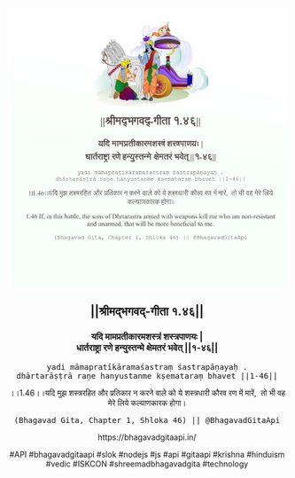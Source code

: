 <img src="../../asset/BG_1_46.png"/>
<center><h2>||श्रीमद्‍भगवद्‍-गीता १.४६||</h2>
<h3>यदि मामप्रतीकारमशस्त्रं शस्त्रपाणयः |<br/>धार्तराष्ट्रा रणे हन्युस्तन्मे क्षेमतरं भवेत् ||१-४६||</h3>
<pre>yadi māmapratīkāramaśastraṃ śastrapāṇayaḥ .<br/>dhārtarāṣṭrā raṇe hanyustanme kṣemataraṃ bhavet ||1-46||</pre>
<p>।।1.46।।यदि मुझ शस्त्ररहित और प्रतिकार न करने वाले को ये शस्त्रधारी कौरव रण में मारें,  तो भी वह मेरे लिये कल्याणकारक होगा।</p>
<pre>(Bhagavad Gita, Chapter 1, Shloka 46) || @BhagavadGitaApi</pre><p>https://bhagavadgitaapi.in/</p><p>#API #bhagavadgitaapi #slok #nodejs #js #api #gitaapi #krishna #hinduism #vedic #ISKCON #shreemadbhagavadgita #technology</p></center>